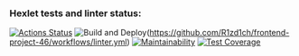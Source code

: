 ### Hexlet tests and linter status:
[![Actions Status](https://github.com/R1zd1ch/frontend-project-46/actions/workflows/hexlet-check.yml/badge.svg)](https://github.com/R1zd1ch/frontend-project-46/actions)
![Build and Deploy](https://github.com/R1zd1ch/frontend-project-46/workflows/linter.yml/badge.svg)(https://github.com/R1zd1ch/frontend-project-46/workflows/linter.yml)
[![Maintainability](https://api.codeclimate.com/v1/badges/a6198ada8157a9e72b61/maintainability)](https://codeclimate.com/github/R1zd1ch/frontend-project-46/maintainability)
[![Test Coverage](https://api.codeclimate.com/v1/badges/a6198ada8157a9e72b61/test_coverage)](https://codeclimate.com/github/R1zd1ch/frontend-project-46/test_coverage)